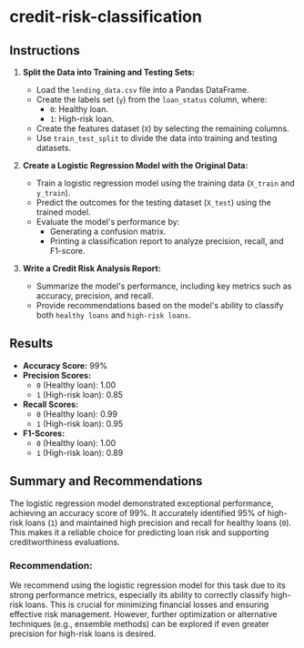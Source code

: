# credit-risk-classification

## Instructions

1. **Split the Data into Training and Testing Sets:**
   - Load the `lending_data.csv` file into a Pandas DataFrame.
   - Create the labels set (`y`) from the `loan_status` column, where:
     - `0`: Healthy loan.
     - `1`: High-risk loan.
   - Create the features dataset (`X`) by selecting the remaining columns.
   - Use `train_test_split` to divide the data into training and testing datasets.

2. **Create a Logistic Regression Model with the Original Data:**
   - Train a logistic regression model using the training data (`X_train` and `y_train`).
   - Predict the outcomes for the testing dataset (`X_test`) using the trained model.
   - Evaluate the model's performance by:
     - Generating a confusion matrix.
     - Printing a classification report to analyze precision, recall, and F1-score.

3. **Write a Credit Risk Analysis Report:**
   - Summarize the model's performance, including key metrics such as accuracy, precision, and recall.
   - Provide recommendations based on the model's ability to classify both `healthy loans` and `high-risk loans`.

## Results

- **Accuracy Score:** 99%
- **Precision Scores:**
  - `0` (Healthy loan): 1.00
  - `1` (High-risk loan): 0.85
- **Recall Scores:**
  - `0` (Healthy loan): 0.99
  - `1` (High-risk loan): 0.95
- **F1-Scores:**
  - `0` (Healthy loan): 1.00
  - `1` (High-risk loan): 0.89

## Summary and Recommendations

The logistic regression model demonstrated exceptional performance, achieving an accuracy score of 99%. It accurately identified 95% of high-risk loans (`1`) and maintained high precision and recall for healthy loans (`0`). This makes it a reliable choice for predicting loan risk and supporting creditworthiness evaluations.

### Recommendation:

We recommend using the logistic regression model for this task due to its strong performance metrics, especially its ability to correctly classify high-risk loans. This is crucial for minimizing financial losses and ensuring effective risk management. However, further optimization or alternative techniques (e.g., ensemble methods) can be explored if even greater precision for high-risk loans is desired.
